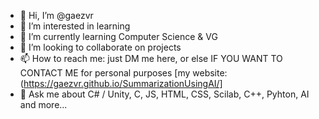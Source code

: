 - 👋 Hi, I’m @gaezvr
- 👀 I’m interested in learning
- 🌱 I’m currently learning Computer Science & VG
- 💞️ I’m looking to collaborate on projects
- 📫 How to reach me: just DM me here, or else IF YOU WANT TO CONTACT ME for personal purposes [my website:(https://gaezvr.github.io/SummarizationUsingAI/]
- 💬 Ask me about C# / Unity, C, JS, HTML, CSS, Scilab, C++, Pyhton, AI and more...



<!---
gaezvr/gaezvr is a ✨ special ✨ repository because its `README.md` (this file) appears on your GitHub profile.
You can click the Preview link to take a look at your changes.
--->

